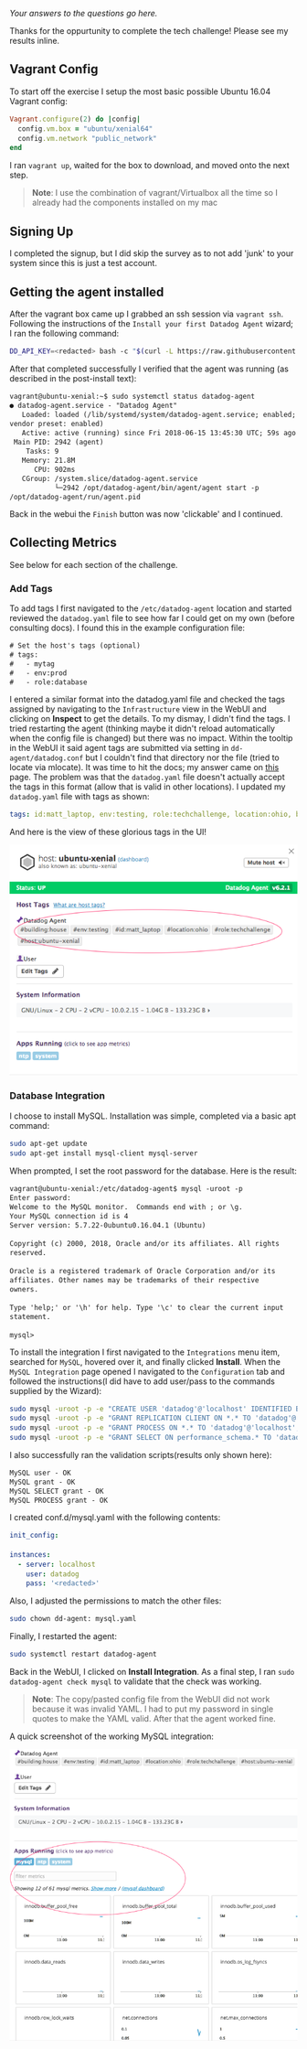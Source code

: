 *Your answers to the questions go here.*

Thanks for the oppurtunity to complete the tech challenge!  Please see my results inline.

## Vagrant Config
To start off the exercise I setup the most basic possible Ubuntu 16.04 Vagrant config:

```ruby
Vagrant.configure(2) do |config|
  config.vm.box = "ubuntu/xenial64"
  config.vm.network "public_network"
end
```

I ran `vagrant up`, waited for the box to download, and moved onto the next step.

> **Note**: I use the combination of vagrant/Virtualbox all the time so I already had the components installed on my mac

## Signing Up
I completed the signup, but I did skip the survey as to not add 'junk' to your system since this is just a test account.

## Getting the agent installed
After the vagrant box came up I grabbed an ssh session via `vagrant ssh`.  Following the instructions of the `Install your first Datadog Agent` wizard; I ran the following command: 
  ```bash
  DD_API_KEY=<redacted> bash -c "$(curl -L https://raw.githubusercontent.com/DataDog/datadog-agent/master/cmd/agent/install_script.sh)"```
  ```
After that completed successfully I verified that the agent was running (as described in the post-install text):
  ```console
  vagrant@ubuntu-xenial:~$ sudo systemctl status datadog-agent
  ● datadog-agent.service - "Datadog Agent"
     Loaded: loaded (/lib/systemd/system/datadog-agent.service; enabled; vendor preset: enabled)
     Active: active (running) since Fri 2018-06-15 13:45:30 UTC; 59s ago
   Main PID: 2942 (agent)
      Tasks: 9
     Memory: 21.8M
        CPU: 902ms
     CGroup: /system.slice/datadog-agent.service
             └─2942 /opt/datadog-agent/bin/agent/agent start -p /opt/datadog-agent/run/agent.pid
  ```
Back in the webui the `Finish` button was now 'clickable' and I continued.

## Collecting Metrics
See below for each section of the challenge.
### Add Tags
To add tags I first navigated to the `/etc/datadog-agent` location and started reviewed the `datadog.yaml` file to see how far I could get on my own (before consulting docs).  I found this in the example configuration file:

```
# Set the host's tags (optional)
# tags:
#   - mytag
#   - env:prod
#   - role:database
```

I entered a similar format into the datadog.yaml file and checked the tags assigned by navigating to the `Infrastructure` view in the WebUI and clicking on **Inspect** to get the details.  To my dismay, I didn't find the tags.  I tried restarting the agent (thinking maybe it didn't reload automatically when the config file is changed) but there was no impact.  Within the tooltip in the WebUI it said agent tags are submitted via setting in `dd-agent/datadog.conf` but I couldn't find that directory nor the file (tried to locate via mlocate).  It was time to hit the docs; my answer came on [this](https://docs.datadoghq.com/getting_started/tagging/assigning_tags/#assigning-tags-using-the-configuration-files) page.  The problem was that the `datadog.yaml` file doesn't actually accept the tags in this format (allow that is valid in other locations).  I updated my `datadog.yaml` file with tags as shown:

```yaml
tags: id:matt_laptop, env:testing, role:techchallenge, location:ohio, building:house
```

And here is the view of these glorious tags in the UI!

![glorious tags](/img/tags.jpeg)

### Database Integration
I choose to install MySQL.  Installation was simple, completed via a basic apt command:

```bash
sudo apt-get update
sudo apt-get install mysql-client mysql-server
```

When prompted, I set the root password for the database.  Here is the result:
```console
vagrant@ubuntu-xenial:/etc/datadog-agent$ mysql -uroot -p
Enter password:
Welcome to the MySQL monitor.  Commands end with ; or \g.
Your MySQL connection id is 4
Server version: 5.7.22-0ubuntu0.16.04.1 (Ubuntu)

Copyright (c) 2000, 2018, Oracle and/or its affiliates. All rights reserved.

Oracle is a registered trademark of Oracle Corporation and/or its
affiliates. Other names may be trademarks of their respective
owners.

Type 'help;' or '\h' for help. Type '\c' to clear the current input statement.

mysql>
```

To install the integration I first navigated to the `Integrations` menu item, searched for `MySQL`, hovered over it, and finally clicked **Install**.  When the `MySQL Integration` page opened I navigated to the `Configuration` tab and followed the instructions(I did have to add user/pass to the commands supplied by the Wizard):

```bash
sudo mysql -uroot -p -e "CREATE USER 'datadog'@'localhost' IDENTIFIED BY '%BgoD7k2bNO9IFfiviG59Mgb';"
sudo mysql -uroot -p -e "GRANT REPLICATION CLIENT ON *.* TO 'datadog'@'localhost' WITH MAX_USER_CONNECTIONS 5;"
sudo mysql -uroot -p -e "GRANT PROCESS ON *.* TO 'datadog'@'localhost';"
sudo mysql -uroot -p -e "GRANT SELECT ON performance_schema.* TO 'datadog'@'localhost';"
```

I also successfully ran the validation scripts(results only shown here):

```console
MySQL user - OK
MySQL grant - OK
MySQL SELECT grant - OK
MySQL PROCESS grant - OK
```

I created conf.d/mysql.yaml with the following contents:

```yaml
init_config:

instances:
  - server: localhost
    user: datadog
    pass: '<redacted>'
```
Also, I adjusted the permissions to match the other files:

```bash
sudo chown dd-agent: mysql.yaml
```

Finally, I restarted the agent:

```bash
sudo systemctl restart datadog-agent
```

Back in the WebUI, I clicked on **Install Integration**.  As a final step, I ran `sudo datadog-agent check mysql` to validate that the check was working.

> **Note**: The copy/pasted config file from the WebUI did not work because it was invalid YAML. I had to put my password in single quotes to make the YAML valid.  After that the agent worked fine.

A quick screenshot of the working MySQL integration:

![mysql](img/mysql.jpeg)





